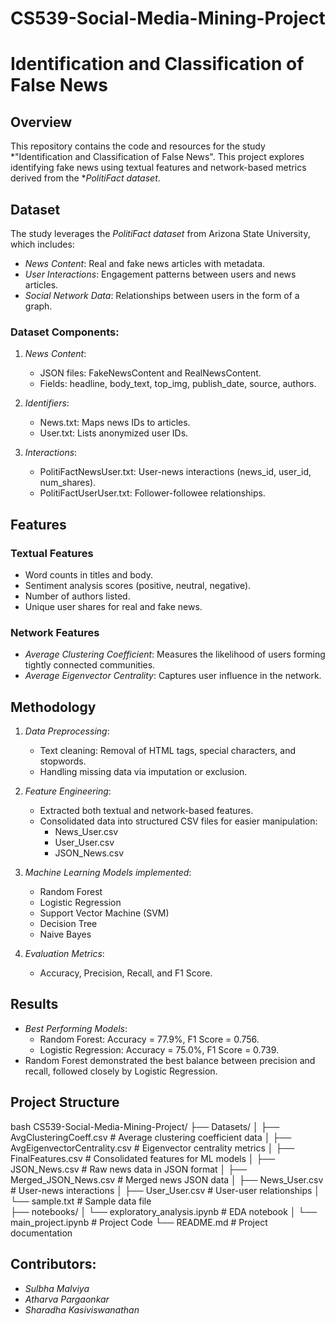 # CS539-Social-Media-Mining-Project
# Identification and Classification of False News

## Overview
This repository contains the code and resources for the study *"Identification and Classification of False News". This project explores identifying fake news using textual features and network-based metrics derived from the **PolitiFact dataset*.

## Dataset
The study leverages the *PolitiFact dataset* from Arizona State University, which includes:
- *News Content*: Real and fake news articles with metadata.
- *User Interactions*: Engagement patterns between users and news articles.
- *Social Network Data*: Relationships between users in the form of a graph.

### Dataset Components:
1. *News Content*:
   - JSON files: FakeNewsContent and RealNewsContent.
   - Fields: headline, body_text, top_img, publish_date, source, authors.

2. *Identifiers*:
   - News.txt: Maps news IDs to articles.
   - User.txt: Lists anonymized user IDs.

3. *Interactions*:
   - PolitiFactNewsUser.txt: User-news interactions (news_id, user_id, num_shares).
   - PolitiFactUserUser.txt: Follower-followee relationships.

## Features
### Textual Features
- Word counts in titles and body.
- Sentiment analysis scores (positive, neutral, negative).
- Number of authors listed.
- Unique user shares for real and fake news.

### Network Features
- *Average Clustering Coefficient*: Measures the likelihood of users forming tightly connected communities.
- *Average Eigenvector Centrality*: Captures user influence in the network.

## Methodology
1. *Data Preprocessing*:
   - Text cleaning: Removal of HTML tags, special characters, and stopwords.
   - Handling missing data via imputation or exclusion.

2. *Feature Engineering*:
   - Extracted both textual and network-based features.
   - Consolidated data into structured CSV files for easier manipulation:
     - News_User.csv
     - User_User.csv
     - JSON_News.csv

3. *Machine Learning Models implemented*:
   - Random Forest
   - Logistic Regression
   - Support Vector Machine (SVM)
   - Decision Tree
   - Naive Bayes

4. *Evaluation Metrics*:
   - Accuracy, Precision, Recall, and F1 Score.

## Results
- *Best Performing Models*:
  - Random Forest: Accuracy = 77.9%, F1 Score = 0.756.
  - Logistic Regression: Accuracy = 75.0%, F1 Score = 0.739.
- Random Forest demonstrated the best balance between precision and recall, followed closely by Logistic Regression.

## Project Structure
bash
CS539-Social-Media-Mining-Project/
├── Datasets/
│   ├── AvgClusteringCoeff.csv          # Average clustering coefficient data
│   ├── AvgEigenvectorCentrality.csv    # Eigenvector centrality metrics
│   ├── FinalFeatures.csv               # Consolidated features for ML models
│   ├── JSON_News.csv                   # Raw news data in JSON format
│   ├── Merged_JSON_News.csv            # Merged news JSON data
│   ├── News_User.csv                   # User-news interactions
│   ├── User_User.csv                   # User-user relationships
│   └── sample.txt                      # Sample data file             
├── notebooks/
│   └── exploratory_analysis.ipynb      # EDA notebook
│   └── main_project.ipynb              # Project Code 
└── README.md                           # Project documentation

## Contributors:
- *Sulbha Malviya*  
- *Atharva Pargaonkar*  
- *Sharadha Kasiviswanathan*
